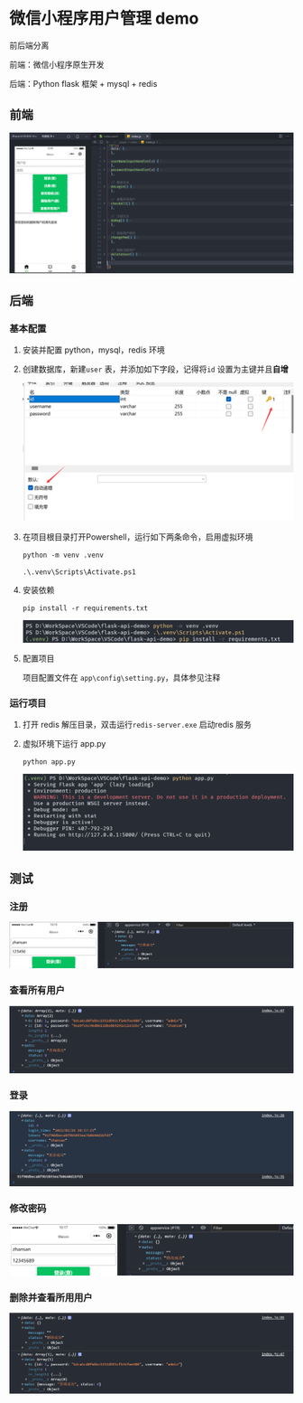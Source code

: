 

# 微信小程序用户管理 demo

前后端分离

前端：微信小程序原生开发

后端：Python flask 框架 + mysql + redis

## 前端

![image-20220226100956388](figures\image-20220226100956388.png)

## 后端

### 基本配置

1. 安装并配置 python，mysql，redis 环境

2. 创建数据库，新建`user` 表，并添加如下字段，记得将`id` 设置为主键并且**自增**

   ![image-20220225200714639](figures\image-20220225200714639.png)

3. 在项目根目录打开Powershell，运行如下两条命令，启用虚拟环境

   ```shell
   python -m venv .venv
   ```

   ```
   .\.venv\Scripts\Activate.ps1
   ```


4. 安装依赖
   ```shell
   pip install -r requirements.txt
   ```

   ![image-20220226101352713](figures\image-20220226101352713.png)
   
4. 配置项目

   项目配置文件在 `app\config\setting.py`，具体参见注释



### 运行项目

1. 打开 redis 解压目录，双击运行`redis-server.exe` 启动redis 服务

2. 虚拟环境下运行 app.py

   ```shell
   python app.py
   ```

   ![image-20220225201003860](figures\image-20220225201003860.png)



## 测试

### 注册

![image-20220226101628242](figures\image-20220226101628242.png)

### 查看所有用户

![image-20220226101710151](figures\image-20220226101710151.png)

### 登录

![image-20220226101736573](figures\image-20220226101736573.png)

### 修改密码

![image-20220226101821233](figures\image-20220226101821233.png)

### 删除并查看所用用户

![image-20220226101910857](figures\image-20220226101910857.png)